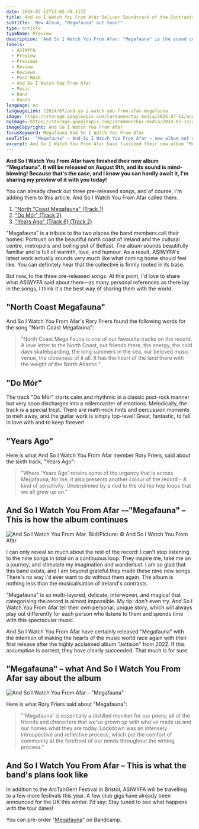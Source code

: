 ```yaml
---
date: 2024-07-12T12:02:48.117Z
title: And so I Watch You From Afar Deliver Soundtrack of the Contrasts of Ireland
subTitle: 'New Album, "Megafauna" out Soon!'
type: article
typeName: Preview
description: 'And So I Watch You From Afar: "Megafauna" is the sound collective’s newest, groundbreaking album. Check it out here and find out everything about it!'
labels:
  - ASIWYFA
  - Preview
  - Previews
  - Review
  - Reviews
  - Post-Rock
  - And So I Watch You From Afar
  - Music
  - Band
  - Bands
language: en
languageLink: /2024/07/and-so-i-watch-you-from-afar-megafauna
image: https://storage.googleapis.com/cardamonchai-media/2024-07-12/and-so-i-watch-you-from-afar-megafauna-soundsvegan-com-1-jpg-imagine-d8d8d8_878787_1024_768/640.webp
ogImage: https://storage.googleapis.com/cardamonchai-media/2024-07-12/and-so-i-watch-you-from-afar-megafauna-soundsvegan-com-og-jpg-imagine-282828_7a7a7a_1200_628/640.webp
imageCopyright: And So I Watch You From Afar
focusKeyword: Megafauna And So I Watch You From Afar
seoTitle: '"Megafauna" – And So I Watch You From Afar – new album out soon!'
excerpt: And So I Watch You From Afar have finished their new album "Megafauna". It will be released on August 9th, and its sound is mind-blowing! Because that's the case, and I know you can hardly await it, I'm sharing my preview of it with you today! As a special goodie you can already listen to the first three songs here!
---
```


**And So I Watch You From Afar have finished their new album "Megafauna". It will be released on August 9th, and its sound is mind-blowing! Because that's the case, and I know you can hardly await it, I'm sharing my preview of it with you today!**

You can already check out three pre-released songs, and of course, I'm adding them to this article. And So I Watch You From Afar called them:

1. ["North "Coast Megafauna" (Track 1)](#north-coast-megafauna)
2. ["Do Mór" (Track 2)](#do-mor)
3. ["Years Ago" (Track 6) (Track 2)](#years-ago)

"Megafauna" is a tribute to the two places the band members call their homes: Portrush on the beautiful north coast of Ireland and the cultural centre, metropolis and boiling pot of Belfast. The album sounds beautifully familiar and is full of warmth, love, and humour. As a result, ASIWYFA's latest work actually sounds very much like what coming home should feel like. You can definitely hear that the collective is firmly rooted in its base.

But now, to the three pre-released songs. At this point, I'd love to share what ASIWYFA said about them—as many personal references as there lay in the songs, I think it's the best way of sharing them with the world.

<div id="north-coast-megafauna"></div>

## "North Coast Megafauna"

And So I Watch You From Afar's Rory Friers found the following words for the song "North Coast Megafauna":

> "North Coast Mega Fauna is one of our favourite tracks on the record. A love letter to the North Coast, our friends there, the energy, the cold days skateboarding, the long summers in the sea, our beloved music venue, the closeness of it all. It has the heart of the land there with the weight of the North Atlantic."

<YouTube id="9R3glhZ_NDE" />

<div id="do-mor"></div>

## "Do Mór"

The track "Do Mór" starts calm and rhythmic in a classic post-rock manner but very soon discharges into a rollercoaster of emotions. Melodically, the track is a special treat. There are math-rock hints and percussion moments to melt away, and the guitar work is simply top-level! Great, fantastic, to fall in love with and to keep forever!

<YouTube id="zyl24yWe2fk" />

<div id="years-ago"></div>

## "Years Ago"

Here is what And So I Watch You From Afar member Rory Friers, said about the sixth track, "Years Ago":

> "Where 'Years Ago' retains some of the urgency that is across Megafauna, for me, it also presents another colour of the record - A kind of sensitivity. Underpinned by a nod to the old hip hop loops that we all grew up on."

<YouTube id="9R3glhZ_NDE" />

## And So I Watch You From Afar -–"Megafauna" – This is how the album continues

![And So I Watch You From Afar. Bild/Picture: © And So I Watch You From Afar](https://storage.googleapis.com/cardamonchai-media/2024-07-12/and-so-i-watch-you-from-afar-megafauna-soundsvegan-com-2-jpg-imagine-f8f8f8_d7d7d7_1024_768/640.webp 'And So I Watch You From Afar. Bild/Picture: © And So I Watch You From Afar')

I can only reveal so much about the rest of the record: I can't stop listening to the nine songs in total on a continuous loop. They inspire me, take me on a journey, and stimulate my imagination and wanderlust. I am so glad that this band exists, and I am beyond grateful they made these nine new songs. There's no way I'd ever want to do without them again. The album is nothing less than the musicalisation of Ireland's contrasts.

"Megafauna" is so multi-layered, delicate, interwoven, and magical that categorising the record is almost impossible. My tip: don't even try. And So I Watch You From Afar tell their own personal, unique story, which will always play out differently for each person who listens to them and spends time with this spectacular music.

And So I Watch You From Afar have certainly released "Megafauna" with the intention of making the hearts of the music world race again with their first release after the highly acclaimed album "Jettison" from 2022. If this assumption is correct, they have clearly succeeded. That much is for sure.

## "Megafauna" – what And So I Watch You From Afar say about the album

![And So I Watch You From Afar – "Megafauna"](https://storage.googleapis.com/cardamonchai-media/2024-07-12/and-so-i-watch-you-from-afar-megafauna-soundsvegan-com-3-jpg-imagine-282828_585752_440_440/640.webp 'And So I Watch You From Afar – "Megafauna"')

Here is what Rory Friers said about "Megafauna":

> "'Megafauna' is essentially a distilled moniker for our peers; all of the friends and characters that we've grown up with who've made us and our homes what they are today. Lockdown was an intensely introspective and reflective process, which put the comfort of community at the forefront of our minds throughout the writing process."

## And So I Watch You From Afar – This is what the band's plans look like

In addition to the ArcTanGent Festival in Bristol, ASIWYFA will be travelling to a few more festivals this year. A few club gigs have already been announced for the UK this winter. I'd say: Stay tuned to see what happens with the tour dates!

You can pre-order "[Megafauna](<](https://asiwyfa.bandcamp.com/album/megafauna)>)" on Bandcamp.
